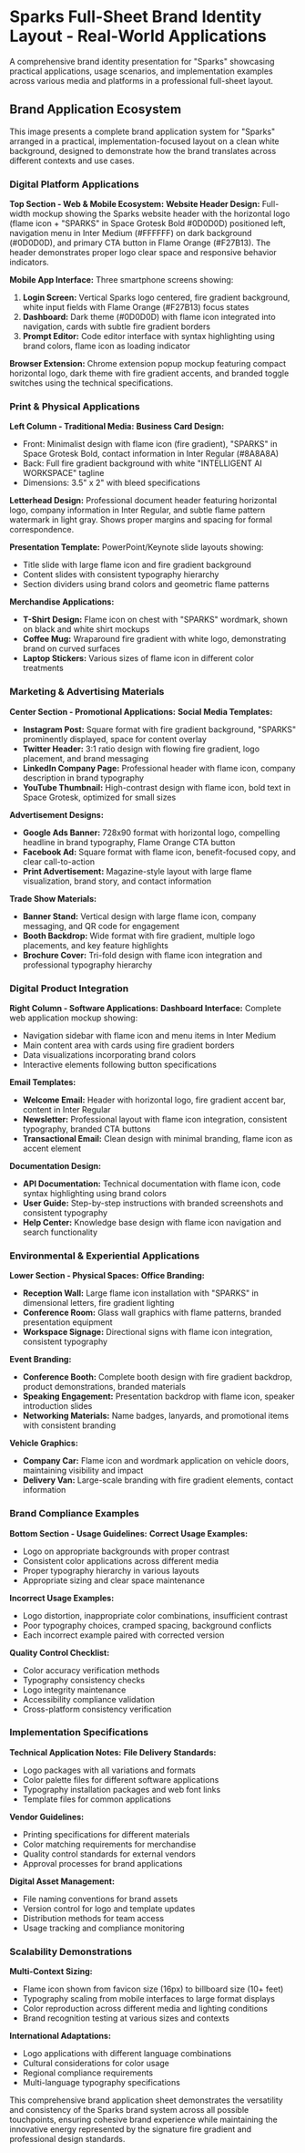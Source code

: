 # Sparks Full-Sheet Brand Identity Layout - Real-World Applications

A comprehensive brand identity presentation for "Sparks" showcasing practical applications, usage scenarios, and implementation examples across various media and platforms in a professional full-sheet layout.

## Brand Application Ecosystem

This image presents a complete brand application system for "Sparks" arranged in a practical, implementation-focused layout on a clean white background, designed to demonstrate how the brand translates across different contexts and use cases.

### Digital Platform Applications
**Top Section - Web & Mobile Ecosystem:**
**Website Header Design:** Full-width mockup showing the Sparks website header with the horizontal logo (flame icon + "SPARKS" in Space Grotesk Bold #0D0D0D) positioned left, navigation menu in Inter Medium (#FFFFFF) on dark background (#0D0D0D), and primary CTA button in Flame Orange (#F27B13). The header demonstrates proper logo clear space and responsive behavior indicators.

**Mobile App Interface:** Three smartphone screens showing:
1. **Login Screen:** Vertical Sparks logo centered, fire gradient background, white input fields with Flame Orange (#F27B13) focus states
2. **Dashboard:** Dark theme (#0D0D0D) with flame icon integrated into navigation, cards with subtle fire gradient borders
3. **Prompt Editor:** Code editor interface with syntax highlighting using brand colors, flame icon as loading indicator

**Browser Extension:** Chrome extension popup mockup featuring compact horizontal logo, dark theme with fire gradient accents, and branded toggle switches using the technical specifications.

### Print & Physical Applications
**Left Column - Traditional Media:**
**Business Card Design:** 
- Front: Minimalist design with flame icon (fire gradient), "SPARKS" in Space Grotesk Bold, contact information in Inter Regular (#8A8A8A)
- Back: Full fire gradient background with white "INTELLIGENT AI WORKSPACE" tagline
- Dimensions: 3.5" x 2" with bleed specifications

**Letterhead Design:** Professional document header featuring horizontal logo, company information in Inter Regular, and subtle flame pattern watermark in light gray. Shows proper margins and spacing for formal correspondence.

**Presentation Template:** PowerPoint/Keynote slide layouts showing:
- Title slide with large flame icon and fire gradient background
- Content slides with consistent typography hierarchy
- Section dividers using brand colors and geometric flame patterns

**Merchandise Applications:**
- **T-Shirt Design:** Flame icon on chest with "SPARKS" wordmark, shown on black and white shirt mockups
- **Coffee Mug:** Wraparound fire gradient with white logo, demonstrating brand on curved surfaces
- **Laptop Stickers:** Various sizes of flame icon in different color treatments

### Marketing & Advertising Materials
**Center Section - Promotional Applications:**
**Social Media Templates:**
- **Instagram Post:** Square format with fire gradient background, "SPARKS" prominently displayed, space for content overlay
- **Twitter Header:** 3:1 ratio design with flowing fire gradient, logo placement, and brand messaging
- **LinkedIn Company Page:** Professional header with flame icon, company description in brand typography
- **YouTube Thumbnail:** High-contrast design with flame icon, bold text in Space Grotesk, optimized for small sizes

**Advertisement Designs:**
- **Google Ads Banner:** 728x90 format with horizontal logo, compelling headline in brand typography, Flame Orange CTA button
- **Facebook Ad:** Square format with flame icon, benefit-focused copy, and clear call-to-action
- **Print Advertisement:** Magazine-style layout with large flame visualization, brand story, and contact information

**Trade Show Materials:**
- **Banner Stand:** Vertical design with large flame icon, company messaging, and QR code for engagement
- **Booth Backdrop:** Wide format with fire gradient, multiple logo placements, and key feature highlights
- **Brochure Cover:** Tri-fold design with flame icon integration and professional typography hierarchy

### Digital Product Integration
**Right Column - Software Applications:**
**Dashboard Interface:** Complete web application mockup showing:
- Navigation sidebar with flame icon and menu items in Inter Medium
- Main content area with cards using fire gradient borders
- Data visualizations incorporating brand colors
- Interactive elements following button specifications

**Email Templates:**
- **Welcome Email:** Header with horizontal logo, fire gradient accent bar, content in Inter Regular
- **Newsletter:** Professional layout with flame icon integration, consistent typography, branded CTA buttons
- **Transactional Email:** Clean design with minimal branding, flame icon as accent element

**Documentation Design:**
- **API Documentation:** Technical documentation with flame icon, code syntax highlighting using brand colors
- **User Guide:** Step-by-step instructions with branded screenshots and consistent typography
- **Help Center:** Knowledge base design with flame icon navigation and search functionality

### Environmental & Experiential Applications
**Lower Section - Physical Spaces:**
**Office Branding:**
- **Reception Wall:** Large flame icon installation with "SPARKS" in dimensional letters, fire gradient lighting
- **Conference Room:** Glass wall graphics with flame patterns, branded presentation equipment
- **Workspace Signage:** Directional signs with flame icon integration, consistent typography

**Event Branding:**
- **Conference Booth:** Complete booth design with fire gradient backdrop, product demonstrations, branded materials
- **Speaking Engagement:** Presentation backdrop with flame icon, speaker introduction slides
- **Networking Materials:** Name badges, lanyards, and promotional items with consistent branding

**Vehicle Graphics:**
- **Company Car:** Flame icon and wordmark application on vehicle doors, maintaining visibility and impact
- **Delivery Van:** Large-scale branding with fire gradient elements, contact information

### Brand Compliance Examples
**Bottom Section - Usage Guidelines:**
**Correct Usage Examples:**
- Logo on appropriate backgrounds with proper contrast
- Consistent color applications across different media
- Proper typography hierarchy in various layouts
- Appropriate sizing and clear space maintenance

**Incorrect Usage Examples:**
- Logo distortion, inappropriate color combinations, insufficient contrast
- Poor typography choices, cramped spacing, background conflicts
- Each incorrect example paired with corrected version

**Quality Control Checklist:**
- Color accuracy verification methods
- Typography consistency checks
- Logo integrity maintenance
- Accessibility compliance validation
- Cross-platform consistency verification

### Implementation Specifications
**Technical Application Notes:**
**File Delivery Standards:**
- Logo packages with all variations and formats
- Color palette files for different software applications
- Typography installation packages and web font links
- Template files for common applications

**Vendor Guidelines:**
- Printing specifications for different materials
- Color matching requirements for merchandise
- Quality control standards for external vendors
- Approval processes for brand applications

**Digital Asset Management:**
- File naming conventions for brand assets
- Version control for logo and template updates
- Distribution methods for team access
- Usage tracking and compliance monitoring

### Scalability Demonstrations
**Multi-Context Sizing:**
- Flame icon shown from favicon size (16px) to billboard size (10+ feet)
- Typography scaling from mobile interfaces to large format displays
- Color reproduction across different media and lighting conditions
- Brand recognition testing at various sizes and contexts

**International Adaptations:**
- Logo applications with different language combinations
- Cultural considerations for color usage
- Regional compliance requirements
- Multi-language typography specifications

This comprehensive brand application sheet demonstrates the versatility and consistency of the Sparks brand system across all possible touchpoints, ensuring cohesive brand experience while maintaining the innovative energy represented by the signature fire gradient and professional design standards.